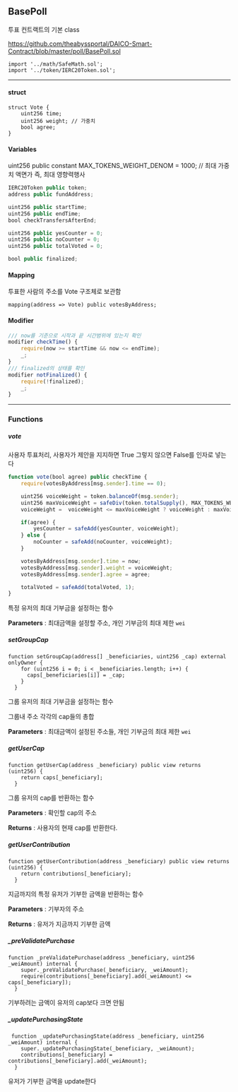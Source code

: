

## BasePoll

투표 컨트랙트의 기본 class

https://github.com/theabyssportal/DAICO-Smart-Contract/blob/master/poll/BasePoll.sol

````
import '../math/SafeMath.sol';
import '../token/IERC20Token.sol';
````

------



#### struct

```
struct Vote {
    uint256 time;
    uint256 weight;	// 가중치
    bool agree;
}
```



#### Variables

uint256 public constant MAX_TOKENS_WEIGHT_DENOM = 1000;	//  최대 가중치 액면가 즉, 최대 영향력행사

```javascript
IERC20Token public token;
address public fundAddress;

uint256 public startTime;
uint256 public endTime;
bool checkTransfersAfterEnd;

uint256 public yesCounter = 0;
uint256 public noCounter = 0;
uint256 public totalVoted = 0;

bool public finalized;
```



#### Mapping

투표한 사람의 주소를 Vote 구조체로 보관함

````
mapping(address => Vote) public votesByAddress;
````



#### Modifier

```javascript
/// now를 기준으로 시작과 끝 시간범위에 있는지 확인
modifier checkTime() {
    require(now >= startTime && now <= endTime);
    _;
}
/// finalized의 상태를 확인
modifier notFinalized() {
    require(!finalized);
    _;
}
```



------



### Functions



##### vote 

사용자 투표처리, 사용자가 제안을 지지하면 True 그렇지 않으면 False를 인자로 넣는다

````javascript
function vote(bool agree) public checkTime {
    require(votesByAddress[msg.sender].time == 0);

    uint256 voiceWeight = token.balanceOf(msg.sender);
    uint256 maxVoiceWeight = safeDiv(token.totalSupply(), MAX_TOKENS_WEIGHT_DENOM);
    voiceWeight =  voiceWeight <= maxVoiceWeight ? voiceWeight : maxVoiceWeight;

    if(agree) {
        yesCounter = safeAdd(yesCounter, voiceWeight);
    } else {
        noCounter = safeAdd(noCounter, voiceWeight);
    }

    votesByAddress[msg.sender].time = now;
    votesByAddress[msg.sender].weight = voiceWeight;
    votesByAddress[msg.sender].agree = agree;

    totalVoted = safeAdd(totalVoted, 1);
}
````

특정 유저의 최대 기부금을 설정하는 함수

**Parameters** : 최대금액을 설정할 주소, 개인 기부금의 최대 제한 `wei`



##### setGroupCap

````
function setGroupCap(address[] _beneficiaries, uint256 _cap) external onlyOwner {
    for (uint256 i = 0; i < _beneficiaries.length; i++) {
      caps[_beneficiaries[i]] = _cap;
    }
  }
````

그룹 유저의 최대 기부금을 설정하는 함수

그룹내 주소 각각의 cap들의 총합

**Parameters** : 최대금액이 설정된 주소들, 개인 기부금의 최대 제한 `wei`



##### getUserCap

```
function getUserCap(address _beneficiary) public view returns (uint256) {
    return caps[_beneficiary];
  }
```

그룹 유저의 cap를 반환하는 함수

**Parameters** : 확인할 cap의 주소

**Returns** : 사용자의 현재 cap를 반환한다.



##### getUserContribution

```
function getUserContribution(address _beneficiary) public view returns (uint256) {
    return contributions[_beneficiary];
  }
```

지금까지의 특정 유저가 기부한 금액을 반환하는 함수

**Parameters** : 기부자의 주소

**Returns** : 유저가 지금까지 기부한 금액



##### _preValidatePurchase 

````
function _preValidatePurchase(address _beneficiary, uint256 _weiAmount) internal {
    super._preValidatePurchase(_beneficiary, _weiAmount);
    require(contributions[_beneficiary].add(_weiAmount) <= caps[_beneficiary]);
  }
````

기부하려는 금액이 유저의 cap보다 크면 안됨



##### _updatePurchasingState 

````
 function _updatePurchasingState(address _beneficiary, uint256 _weiAmount) internal {
    super._updatePurchasingState(_beneficiary, _weiAmount);
    contributions[_beneficiary] = contributions[_beneficiary].add(_weiAmount);
  }
````

유저가 기부한 금액을 update한다